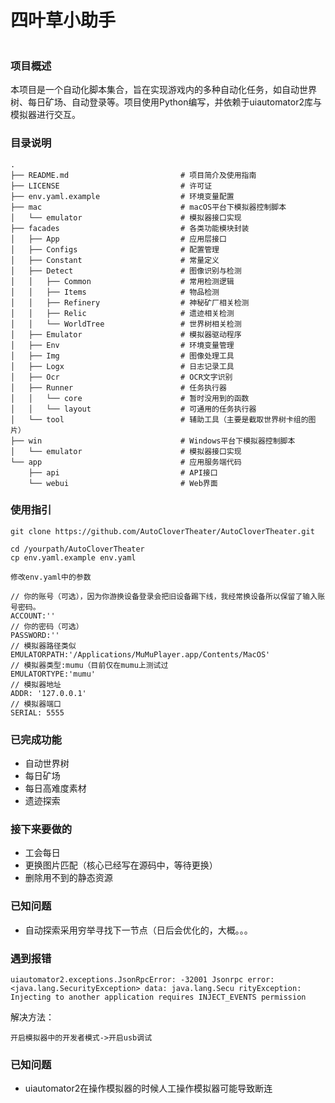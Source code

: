 <div style="align-content: center">

# 四叶草小助手

</div>

### 项目概述
本项目是一个自动化脚本集合，旨在实现游戏内的多种自动化任务，如自动世界树、每日矿场、自动登录等。项目使用Python编写，并依赖于uiautomator2库与模拟器进行交互。

### 目录说明
```
.
├── README.md                         # 项目简介及使用指南
├── LICENSE                           # 许可证
├── env.yaml.example                  # 环境变量配置
├── mac                               # macOS平台下模拟器控制脚本
│   └── emulator                      # 模拟器接口实现
├── facades                           # 各类功能模块封装
│   ├── App                           # 应用层接口
│   ├── Configs                       # 配置管理
│   ├── Constant                      # 常量定义
│   ├── Detect                        # 图像识别与检测
│   │   ├── Common                    # 常用检测逻辑
│   │   ├── Items                     # 物品检测
│   │   ├── Refinery                  # 神秘矿厂相关检测
│   │   ├── Relic                     # 遗迹相关检测
│   │   └── WorldTree                 # 世界树相关检测
│   ├── Emulator                      # 模拟器驱动程序
│   ├── Env                           # 环境变量管理
│   ├── Img                           # 图像处理工具
│   ├── Logx                          # 日志记录工具
│   ├── Ocr                           # OCR文字识别
│   ├── Runner                        # 任务执行器
│   │   └── core                      # 暂时没用到的函数
│   │   └── layout                    # 可通用的任务执行器
│   └── tool                          # 辅助工具（主要是截取世界树卡组的图片）
├── win                               # Windows平台下模拟器控制脚本
│   └── emulator                      # 模拟器接口实现
└── app                               # 应用服务端代码
    ├── api                           # API接口
    └── webui                         # Web界面
```
### 使用指引
```
git clone https://github.com/AutoCloverTheater/AutoCloverTheater.git
```
```
cd /yourpath/AutoCloverTheater
cp env.yaml.example env.yaml
```
```
修改env.yaml中的参数

// 你的账号（可选），因为你游换设备登录会把旧设备踢下线，我经常换设备所以保留了输入账号密码。
ACCOUNT:''
// 你的密码（可选）
PASSWORD:''
// 模拟器路径类似
EMULATORPATH:'/Applications/MuMuPlayer.app/Contents/MacOS'
// 模拟器类型:mumu（目前仅在mumu上测试过
EMULATORTYPE:'mumu'
// 模拟器地址
ADDR: '127.0.0.1'
// 模拟器端口
SERIAL: 5555
```
### 已完成功能
- 自动世界树
- 每日矿场
- 每日高难度素材
- 遗迹探索

### 接下来要做的
- 工会每日
- 更换图片匹配（核心已经写在源码中，等待更换）
- 删除用不到的静态资源
### 已知问题
- 自动探索采用穷举寻找下一节点（日后会优化的，大概。。。

### 遇到报错
```
uiautomator2.exceptions.JsonRpcError: -32001 Jsonrpc error: <java.lang.SecurityException> data: java.lang.Secu rityException: Injecting to another application requires INJECT_EVENTS permission
```
解决方法：
```
开启模拟器中的开发者模式->开启usb调试
```
### 已知问题
- uiautomator2在操作模拟器的时候人工操作模拟器可能导致断连